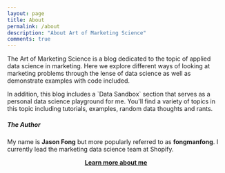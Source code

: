 ```yaml
---
layout: page
title: About
permalink: /about
description: "About Art of Marketing Science"
comments: true
---
```


<div class="row justify-content-between">
<div class="col-md-8 pr-5">

<p>
	The Art of Marketing Science is a blog dedicated to the topic of applied data science in marketing. Here we explore different ways of looking at marketing problems through the lense of data science as well as demonstrate examples with code included. 
</p>

<p>
	In addition, this blog includes a `Data Sandbox` section that serves as a personal data science playground for me. You'll find a variety of topics in this topic including tutorials, examples, random data thoughts and rants.
</p>

</div>

<div class="col-md-4">
    
<div class="sticky-top sticky-top-80">
<h5>The Author</h5>

<p>My name is <b>Jason Fong</b> but more popularly referred to as  <b>fongmanfong</b>. I currently lead the marketing data science team at Shopify.</p>

<center><a href="fongmanfong.github.io" target="_blank"><b>Learn more about me</b> </a></center>

</div>
</div>
</div>